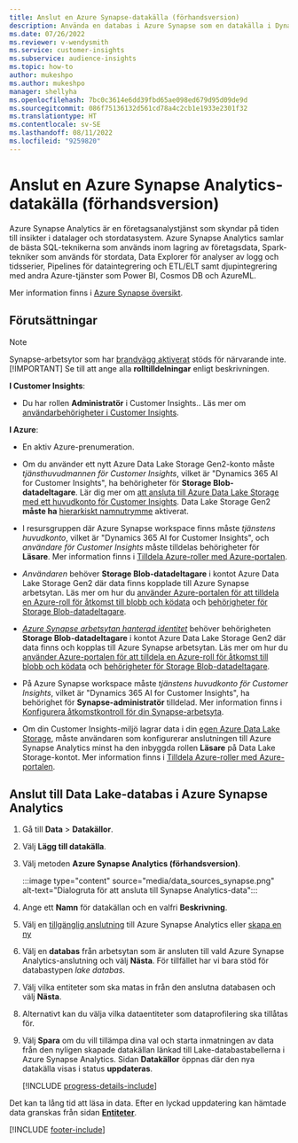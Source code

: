 ```yaml
---
title: Anslut en Azure Synapse-datakälla (förhandsversion)
description: Använda en databas i Azure Synapse som en datakälla i Dynamics 365 Customer Insights.
ms.date: 07/26/2022
ms.reviewer: v-wendysmith
ms.service: customer-insights
ms.subservice: audience-insights
ms.topic: how-to
author: mukeshpo
ms.author: mukeshpo
manager: shellyha
ms.openlocfilehash: 7bc0c3614e6dd39fbd65ae098ed679d95d09de9d
ms.sourcegitcommit: 086f75136132d561cd78a4c2cb1e1933e2301f32
ms.translationtype: HT
ms.contentlocale: sv-SE
ms.lasthandoff: 08/11/2022
ms.locfileid: "9259820"
---
```

# <a name="connect-an-azure-synapse-analytics-data-source-preview"></a>Anslut en Azure Synapse Analytics-datakälla (förhandsversion)

Azure Synapse Analytics är en företagsanalystjänst som skyndar på tiden till insikter i datalager och stordatasystem. Azure Synapse Analytics samlar de bästa SQL-teknikerna som används inom lagring av företagsdata, Spark-tekniker som används för stordata, Data Explorer för analyser av logg och tidsserier, Pipelines för dataintegrering och ETL/ELT samt djupintegrering med andra Azure-tjänster som Power BI, Cosmos DB och AzureML.

Mer information finns i [Azure Synapse översikt](/azure/synapse-analytics/overview-what-is).

## <a name="prerequisites"></a>Förutsättningar

> [!NOTE]
> Synapse-arbetsytor som har [brandvägg aktiverat](/azure/synapse-analytics/security/synapse-workspace-ip-firewall) stöds för närvarande inte.
> [!IMPORTANT]
> Se till att ange alla **rolltilldelningar** enligt beskrivningen.  

**I Customer Insights**:

* Du har rollen **Administratör** i Customer Insights.. Läs mer om [användarbehörigheter i Customer Insights](permissions.md#add-users).

**I Azure**:

- En aktiv Azure-prenumeration.

- Om du använder ett nytt Azure Data Lake Storage Gen2-konto måste *tjänsthuvudmannen för Customer Insights*, vilket är "Dynamics 365 AI for Customer Insights", ha behörigheter för **Storage Blob-datadeltagare**. Lär dig mer om [att ansluta till Azure Data Lake Storage med ett huvudkonto för Customer Insights](connect-service-principal.md). Data Lake Storage Gen2 **måste ha** [hierarkiskt namnutrymme](/azure/storage/blobs/data-lake-storage-namespace) aktiverat.

- I resursgruppen där Azure Synapse workspace finns måste *tjänstens huvudkonto*, vilket är "Dynamics 365 AI for Customer Insights", och *användare för Customer Insights* måste tilldelas behörigheter för **Läsare**. Mer information finns i [Tilldela Azure-roller med Azure-portalen](/azure/role-based-access-control/role-assignments-portal).

- *Användaren* behöver **Storage Blob-datadeltagare** i kontot Azure Data Lake Storage Gen2 där data finns kopplade till Azure Synapse arbetsytan. Läs mer om hur du [använder Azure-portalen för att tilldela en Azure-roll för åtkomst till blobb och ködata](/azure/storage/common/storage-auth-aad-rbac-portal) och [behörigheter för Storage Blob-datadeltagare](/azure/role-based-access-control/built-in-roles#storage-blob-data-contributor).

- *[Azure Synapse arbetsytan hanterad identitet](/azure/synapse-analytics/security/synapse-workspace-managed-identity)* behöver behörigheten **Storage Blob-datadeltagare** i kontot Azure Data Lake Storage Gen2 där data finns och kopplas till Azure Synapse arbetsytan. Läs mer om hur du [använder Azure-portalen för att tilldela en Azure-roll för åtkomst till blobb och ködata](/azure/storage/common/storage-auth-aad-rbac-portal) och [behörigheter för Storage Blob-datadeltagare](/azure/role-based-access-control/built-in-roles#storage-blob-data-contributor).

- På Azure Synapse workspace måste *tjänstens huvudkonto för Customer Insights*, vilket är "Dynamics 365 AI for Customer Insights", ha behörighet för **Synapse-administratör** tilldelad. Mer information finns i [Konfigurera åtkomstkontroll för din Synapse-arbetsyta](/azure/synapse-analytics/security/how-to-set-up-access-control).

- Om din Customer Insights-miljö lagrar data i din [egen Azure Data Lake Storage](own-data-lake-storage.md), måste användaren som konfigurerar anslutningen till Azure Synapse Analytics minst ha den inbyggda rollen **Läsare** på Data Lake Storage-kontot. Mer information finns i [Tilldela Azure-roller med Azure-portalen](/azure/role-based-access-control/role-assignments-portal).

## <a name="connect-to-the-data-lake-database-in-azure-synapse-analytics"></a>Anslut till Data Lake-databas i Azure Synapse Analytics

1. Gå till **Data** > **Datakällor**.

1. Välj **Lägg till datakälla**.

1. Välj metoden **Azure Synapse Analytics (förhandsversion)**.

   :::image type="content" source="media/data_sources_synapse.png" alt-text="Dialogruta för att ansluta till Synapse Analytics-data":::
  
1. Ange ett **Namn** för datakällan och en valfri **Beskrivning**.

1. Välj en [tillgänglig anslutning](connections.md) till Azure Synapse Analytics eller [skapa en ny](export-azure-synapse-analytics.md#set-up-connection-to-azure-synapse)

1. Välj en **databas** från arbetsytan som är ansluten till vald Azure Synapse Analytics-anslutning och välj **Nästa**. För tillfället har vi bara stöd för databastypen *lake databas*.

1. Välj vilka entiteter som ska matas in från den anslutna databasen och välj **Nästa**.

1. Alternativt kan du välja vilka dataentiteter som dataprofilering ska tillåtas för.

1. Välj **Spara** om du vill tillämpa dina val och starta inmatningen av data från den nyligen skapade datakällan länkad till Lake-databastabellerna i Azure Synapse Analytics. Sidan **Datakällor** öppnas där den nya datakälla visas i status **uppdateras**.

   [!INCLUDE [progress-details-include](includes/progress-details-pane.md)]

Det kan ta lång tid att läsa in data. Efter en lyckad uppdatering kan hämtade data granskas från sidan [**Entiteter**](entities.md).

[!INCLUDE [footer-include](includes/footer-banner.md)]
